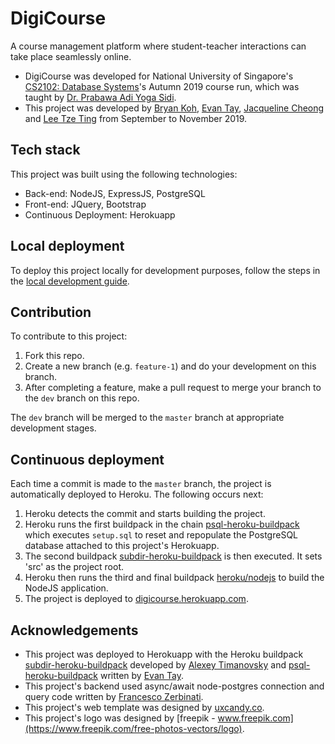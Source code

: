 # DigiCourse
A course management platform where student-teacher interactions can take place seamlessly online.

* DigiCourse was developed for National University of Singapore's [CS2102: Database Systems](https://nusmods.com/modules/CS2102/database-systems)'s Autumn 2019 course run, which was taught by [Dr. Prabawa Adi Yoga Sidi](https://www.comp.nus.edu.sg/cs/bio/adi-yoga/).
* This project was developed by [Bryan Koh](https://github.com/awarenessxz), [Evan Tay](https://github.com/DigiPie/), [Jacqueline Cheong](https://github.com/Aquarinte/) and [Lee Tze Ting](https://github.com/halcyoneee) from September to November 2019.

## Tech stack
This project was built using the following technologies:
- Back-end: NodeJS, ExpressJS, PostgreSQL
- Front-end: JQuery, Bootstrap
- Continuous Deployment: Herokuapp

## Local deployment
To deploy this project locally for development purposes, follow the steps in the [local development guide](DEVELOP.md).

## Contribution
To contribute to this project:

1. Fork this repo.
2. Create a new branch (e.g. `feature-1`) and do your development on this branch.
3. After completing a feature, make a pull request to merge your branch to the `dev` branch on this repo.

The `dev` branch will be merged to the `master` branch at appropriate development stages.

## Continuous deployment
Each time a commit is made to the `master` branch, the project is automatically deployed to Heroku. The following occurs next:

1. Heroku detects the commit and starts building the project.
2. Heroku runs the first buildpack in the chain [psql-heroku-buildpack](https://github.com/DigiPie/psql-heroku-buildpack) which executes `setup.sql` to reset and repopulate the PostgreSQL database attached to this project's Herokuapp.
3. The second buildpack [subdir-heroku-buildpack](https://github.com/DigiPie/subdir-heroku-buildpack) is then executed. It sets 'src' as the project root.
4. Heroku then runs the third and final buildpack [heroku/nodejs](https://github.com/heroku/heroku-buildpack-nodejs) to build the NodeJS application.
5. The project is deployed to [digicourse.herokuapp.com](https://digicourse.herokuapp.com).

## Acknowledgements
* This project was deployed to Herokuapp with the Heroku buildpack [subdir-heroku-buildpack](https://github.com/DigiPie/subdir-heroku-buildpack) developed by [Alexey Timanovsky](https://github.com/timanovsky) and [psql-heroku-buildpack](https://github.com/DigiPie/psql-heroku-buildpack) written by [Evan Tay](https://github.com/DigiPie/).
* This project's backend used async/await node-postgres connection and query code written by [Francesco Zerbinati](https://gist.github.com/zerbfra/70b155fa00b4e0d6fd1d4e090a039ad4).
* This project's web template was designed by [uxcandy.co](https://www.uxcandy.co/).
* This project's logo was designed by [freepik - www.freepik.com](https://www.freepik.com/free-photos-vectors/logo).